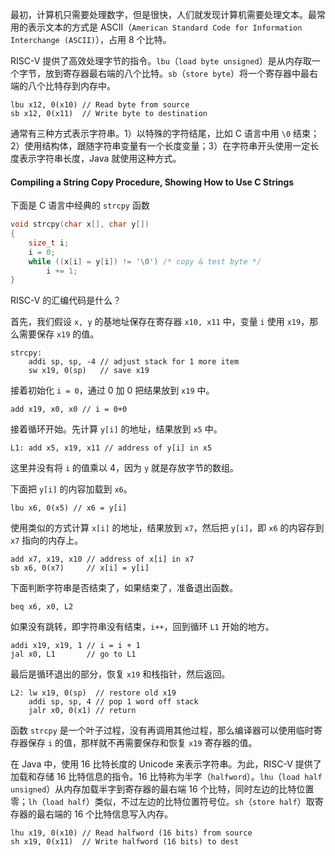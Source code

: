 最初，计算机只需要处理数字，但是很快，人们就发现计算机需要处理文本。最常用的表示文本的方式是 ASCII（`American Standard Code for Information Interchange (ASCII)`），占用 8 个比特。

RISC-V 提供了高效处理字节的指令。`lbu`（`load byte unsigned`）是从内存取一个字节，放到寄存器最右端的八个比特。`sb`（`store byte`）将一个寄存器中最右端的八个比特存到内存中。
```
lbu x12, 0(x10) // Read byte from source
sb x12, 0(x11)  // Write byte to destination
```

通常有三种方式表示字符串。1）以特殊的字符结尾，比如 C 语言中用 `\0` 结束；2）使用结构体，跟随字符串变量有一个长度变量；3）在字符串开头使用一定长度表示字符串长度，Java 就使用这种方式。

#### Compiling a String Copy Procedure, Showing How to Use C Strings
下面是 C 语言中经典的 `strcpy` 函数
```c
void strcpy(char x[], char y[])
{
    size_t i;
    i = 0;
    while ((x[i] = y[i]) != '\0') /* copy & test byte */
        i += 1;
}
```
RISC-V 的汇编代码是什么？

首先，我们假设 `x, y` 的基地址保存在寄存器 `x10, x11` 中，变量 `i` 使用 `x19`，那么需要保存 `x19` 的值。
```
strcpy:
    addi sp, sp, -4 // adjust stack for 1 more item
    sw x19, 0(sp)   // save x19
```
接着初始化 `i = 0`，通过 0 加 0 把结果放到 `x19` 中。
```
add x19, x0, x0 // i = 0+0
```
接着循环开始。先计算 `y[i]` 的地址，结果放到 `x5` 中。
```
L1: add x5, x19, x11 // address of y[i] in x5
```
这里并没有将 `i` 的值乘以 4，因为 `y` 就是存放字节的数组。

下面把 `y[i]` 的内容加载到 `x6`。
```
lbu x6, 0(x5) // x6 = y[i]
```
使用类似的方式计算 `x[i]` 的地址，结果放到 `x7`，然后把 `y[i]`，即 `x6` 的内容存到 `x7` 指向的内存上。
```
add x7, x19, x10 // address of x[i] in x7
sb x6, 0(x7)     // x[i] = y[i]
```
下面判断字符串是否结束了，如果结束了，准备退出函数。
```
beq x6, x0, L2
```
如果没有跳转，即字符串没有结束，`i++`，回到循环 `L1` 开始的地方。
```
addi x19, x19, 1 // i = i + 1
jal x0, L1       // go to L1
```
最后是循环退出的部分，恢复 `x19` 和栈指针，然后返回。
```
L2: lw x19, 0(sp)  // restore old x19
    addi sp, sp, 4 // pop 1 word off stack
    jalr x0, 0(x1) // return
```
函数 `strcpy` 是一个叶子过程，没有再调用其他过程，那么编译器可以使用临时寄存器保存 `i` 的值，那样就不再需要保存和恢复 `x19` 寄存器的值。

在 Java 中，使用 16 比特长度的 Unicode 来表示字符串。为此，RISC-V 提供了加载和存储 16 比特信息的指令。16 比特称为半字（`halfword`）。`lhu`（`load half unsigned`）从内存加载半字到寄存器的最右端 16 个比特，同时左边的比特位置零；`lh`（`load half`）类似，不过左边的比特位置符号位。`sh`（`store half`）取寄存器的最右端的 16 个比特信息写入内存。
```
lhu x19, 0(x10) // Read halfword (16 bits) from source
sh x19, 0(x11)  // Write halfword (16 bits) to dest
```
